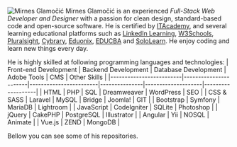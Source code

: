 ![Mirnes Glamočić]([https://scontent-fra5-2.xx.fbcdn.net/v/t1.6435-9/32395244_1337279966416045_4952741236734689280_n.jpg?_nc_cat=102&ccb=1-7&_nc_sid=e3f864&_nc_ohc=3kVBApacHJoAX8pWj5J&_nc_ht=scontent-fra5-2.xx&oh=00_AfBUVQBLFA0NbEq5c-5uWmew8g3X4cQPdt468x70wMlrIg&oe=638E377A](https://scontent-vie1-1.xx.fbcdn.net/v/t1.6435-9/32395244_1337279966416045_4952741236734689280_n.jpg?_nc_cat=102&ccb=1-7&_nc_sid=e3f864&_nc_ohc=NiwhmJOlDV0AX_0SFvD&_nc_ht=scontent-vie1-1.xx&oh=00_AfBvlz7G6bEhXNYx0UVcA22O3t4AyR0qEUg6ithYlPSQgg&oe=63B634FA)](https://scontent-vie1-1.xx.fbcdn.net/v/t1.6435-9/32395244_1337279966416045_4952741236734689280_n.jpg?_nc_cat=102&ccb=1-7&_nc_sid=e3f864&_nc_ohc=NiwhmJOlDV0AX_0SFvD&_nc_ht=scontent-vie1-1.xx&oh=00_AfBvlz7G6bEhXNYx0UVcA22O3t4AyR0qEUg6ithYlPSQgg&oe=63B634FA)](https://scontent-vie1-1.xx.fbcdn.net/v/t1.6435-9/32395244_1337279966416045_4952741236734689280_n.jpg?_nc_cat=102&ccb=1-7&_nc_sid=e3f864&_nc_ohc=NiwhmJOlDV0AX_0SFvD&_nc_ht=scontent-vie1-1.xx&oh=00_AfBvlz7G6bEhXNYx0UVcA22O3t4AyR0qEUg6ithYlPSQgg&oe=63B634FA))
Mirnes Glamočić is an experienced *Full-Stack Web Developer and Designer* with a passion for clean design, standard-based code and open-source software. He is certified by [ITAcademy](https://www.link-group.eu/portfolio/itacademy), and several learning educational platforms such as [LinkedIn Learning](https://www.linkedin.com/learning), [W3Schools](https://www.w3schools.com/), [Pluralsight](https://www.pluralsight.com/), [Cybrary](https://www.cybrary.it/), [Eduonix](https://www.eduonix.com/), [EDUCBA](https://www.educba.com/) and [SoloLearn](https://www.sololearn.com/).
He enjoy coding and learn new things every day. 

He is highly skilled at following programming languages and technologies:
|  Front-end Development  |  Backend Development  |  Database Development  |  Adobe Tools  |  CMS               | Other Skills      |
|-------------------------|-----------------------|------------------------|---------------|--------------------|-------------------|
|  HTML                   |  PHP                  |  SQL                   |  Dreamweaver  |  WordPress         |     SEO           |
|  CSS & SASS             |  Laravel              |  MySQL                 |  Bridge       |  Joomla!           |     GIT           |
|  Bootstrap              |  Symfony              |  MariaDB               |  Lightroom    |
|  JavaScript             |  CodeIgniter          |  SQLite                |  Photoshop    |
|  jQuery                 |  CakePHP              |  PostgreSQL            |  Illustrator  |
|  Angular                |  Yii                  |  NOSQL                 |  Animate      |
|  Vue.js                 |  ZEND                 |  MongoDB               |

Bellow you can see some of his repositories.
